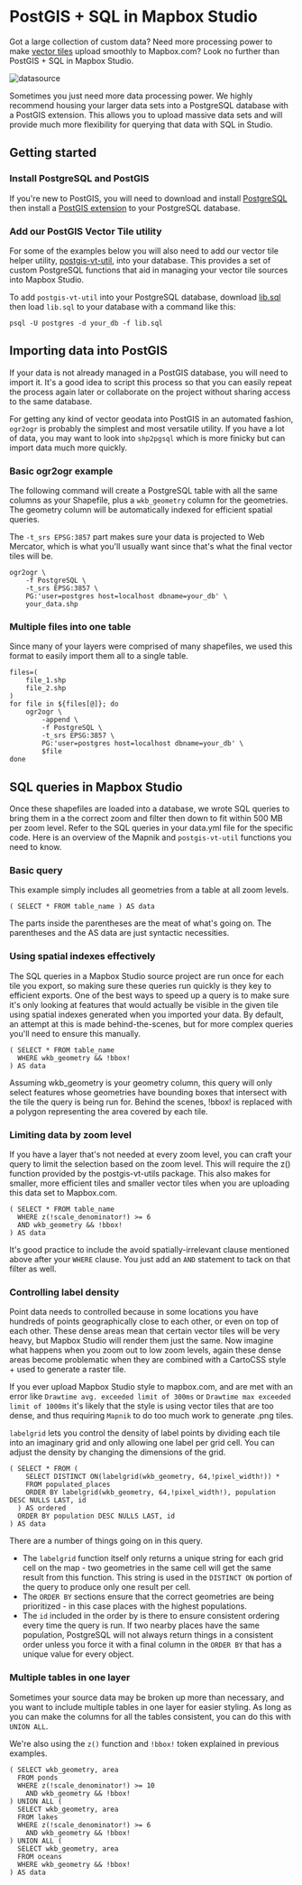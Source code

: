 # PostGIS + SQL in Mapbox Studio

Got a large collection of custom data? Need more processing power to make [vector tiles](https://www.mapbox.com/developers/vector-tiles/) upload smoothly to Mapbox.com? Look no further than PostGIS + SQL in Mapbox Studio.

![datasource](https://cloud.githubusercontent.com/assets/4587826/5863497/fe256a2e-a247-11e4-98d3-02b7a788da75.png)

Sometimes you just need more data processing power. We highly recommend housing your larger data sets into a PostgreSQL database with a PostGIS extension. This allows you to upload massive data sets and will provide much more flexibility for querying that data with SQL in Studio.

## Getting started

### Install PostgreSQL and PostGIS

If you're new to PostGIS, you will need to download and install [PostgreSQL](http://www.postgresql.org/download/) then install a [PostGIS extension](http://postgis.net/docs/postgis_installation.html#install_short_version) to your PostgreSQL database.


### Add our PostGIS Vector Tile utility

For some of the examples below you will also need to add our vector tile helper utility, [postgis-vt-util](https://github.com/mapbox/postgis-vt-util), into your database. This provides a set of custom PostgreSQL functions that aid in managing your vector tile sources into Mapbox Studio.

To add `postgis-vt-util` into your PostgreSQL database, download [lib.sql](https://raw.githubusercontent.com/mapbox/postgis-vt-util/master/lib.sql) then load `lib.sql` to your database with a command like this:

    psql -U postgres -d your_db -f lib.sql


## Importing data into PostGIS

If your data is not already managed in a PostGIS database, you will need to import it. It's a good idea to script this process so that you can easily repeat the process again later or collaborate on the project without sharing access to the same database.

For getting any kind of vector geodata into PostGIS in an automated fashion, `ogr2ogr` is probably the simplest and most versatile utility. If you have a lot of data, you may want to look into `shp2pgsql` which is more finicky but can import data much more quickly.

### Basic ogr2ogr example

The following command will create a PostgreSQL table with all the same columns as your Shapefile, plus a `wkb_geometry` column for the geometries. The geometry column will be automatically indexed for efficient spatial queries.

The `-t_srs EPSG:3857` part makes sure your data is projected to Web Mercator, which is what you'll usually want since that's what the final vector tiles will be.

    ogr2ogr \
        -f PostgreSQL \
        -t_srs EPSG:3857 \
        PG:'user=postgres host=localhost dbname=your_db' \
        your_data.shp

### Multiple files into one table

Since many of your layers were comprised of many shapefiles, we used this format to easily import them all to a single table.


    files=(
        file_1.shp
        file_2.shp
    )
    for file in ${files[@]}; do
        ogr2ogr \
            -append \
            -f PostgreSQL \
            -t_srs EPSG:3857 \
            PG:'user=postgres host=localhost dbname=your_db' \
            $file
    done

## SQL queries in Mapbox Studio

Once these shapefiles are loaded into a database, we wrote SQL queries to bring them in a the correct zoom and filter then down to fit within 500 MB per zoom level. Refer to the SQL queries in your data.yml file for the specific code. Here is an overview of the Mapnik and `postgis-vt-util` functions you need to know.


### Basic query

This example simply includes all geometries from a table at all zoom levels.

    ( SELECT * FROM table_name ) AS data

The parts inside the parentheses are the meat of what's going on. The parentheses and the AS data are just syntactic necessities.

### Using spatial indexes effectively

The SQL queries in a Mapbox Studio source project are run once for each tile you export, so making sure these queries run quickly is they key to efficient exports. One of the best ways to speed up a query is to make sure it's only looking at features that would actually be visible in the given tile using spatial indexes generated when you imported your data. By default, an attempt at this is made behind-the-scenes, but for more complex queries you'll need to ensure this manually.


    ( SELECT * FROM table_name
      WHERE wkb_geometry && !bbox!
    ) AS data


Assuming wkb_geometry is your geometry column, this query will only select features whose geometries have bounding boxes that intersect with the tile the query is being run for. Behind the scenes, !bbox! is replaced with a polygon representing the area covered by each tile.

### Limiting data by zoom level

If you have a layer that's not needed at every zoom level, you can craft your query to limit the selection based on the zoom level. This will require the z() function provided by the postgis-vt-utils package. This also makes for smaller, more efficient tiles and smaller vector tiles when you are uploading this data set to Mapbox.com. 


    ( SELECT * FROM table_name
      WHERE z(!scale_denominator!) >= 6
      AND wkb_geometry && !bbox!
    ) AS data


It's good practice to include the avoid spatially-irrelevant clause mentioned above after your `WHERE` clause. You just add an `AND` statement to tack on that filter as well.

### Controlling label density

Point data needs to controlled because in some locations you have hundreds of points geographically close to each other, or even on top of each other. These dense areas mean that certain vector tiles will be very heavy, but Mapbox Studio will render them just the same. Now imagine what happens when you zoom out to low zoom levels, again these dense areas become problematic when they are combined with a CartoCSS style + used to generate a raster tile. 

If you ever upload Mapbox Studio style to mapbox.com, and are met with an error like `Drawtime avg. exceeded limit of 300ms` or `Drawtime max exceeded limit of 1000ms` it's likely that the style is using vector tiles that are too dense, and thus requiring `Mapnik` to do too much work to generate .png tiles.

`labelgrid` lets you control the density of label points by dividing each tile into an imaginary grid and only allowing one label per grid cell. You can adjust the density by changing the dimensions of the grid.


    ( SELECT * FROM (
        SELECT DISTINCT ON(labelgrid(wkb_geometry, 64,!pixel_width!)) *
        FROM populated_places
        ORDER BY labelgrid(wkb_geometry, 64,!pixel_width!), population DESC NULLS LAST, id
      ) AS ordered
      ORDER BY population DESC NULLS LAST, id
    ) AS data

There are a number of things going on in this query.

- The `labelgrid` function itself only returns a unique string for each grid cell on the map - two geometries in the same cell will get the same result from this function. This string is used in the `DISTINCT ON` portion of the query to produce only one result per cell.
- The `ORDER BY` sections ensure that the correct geometries are being prioritized - in this case places with the highest populations.
- The `id` included in the order by is there to ensure consistent ordering every time the query is run. If two nearby places have the same population, PostgreSQL will not always return things in a consistent order unless you force it with a final column in the `ORDER BY` that has a unique value for every object.

### Multiple tables in one layer

Sometimes your source data may be broken up more than necessary, and you want to include multiple tables in one layer for easier styling. As long as you can make the columns for all the tables consistent, you can do this with `UNION ALL`.

We're also using the `z()` function and `!bbox!` token explained in previous examples.


    ( SELECT wkb_geometry, area
      FROM ponds
      WHERE z(!scale_denominator!) >= 10
        AND wkb_geometry && !bbox!
    ) UNION ALL (
      SELECT wkb_geometry, area
      FROM lakes
      WHERE z(!scale_denominator!) >= 6
        AND wkb_geometry && !bbox!
    ) UNION ALL (
      SELECT wkb_geometry, area
      FROM oceans
      WHERE wkb_geometry && !bbox!
    ) AS data

